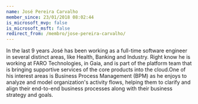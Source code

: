 ```yaml
---
name: José Pereira Carvalho
member_since: 23/01/2018 08:02:44
is_microsoft_mvp: false
is_microsoft_msft: false
redirect_from: /membro/jose-pereira-carvalho/
---
```

In the last 9 years José has been working as a full-time software engineer in several distinct areas, like Health, Banking and Industry. Right know he is working at FARO Technologies, in Gaia, and is part of the platform team that is bringing supportive services of the core products into the cloud.One of his interest areas is Business Process Management (BPM) as he enjoys to analyze and model organization's activity flows, helping them to clarify and align their end-to-end business processes along with their business strategy and goals.